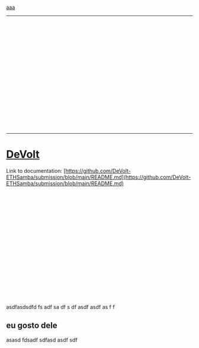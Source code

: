 [aaa](#eu-gosto-dele)












---

<br/><br/><br/><br/><br/><br/><br/><br/><br/><br/><br/><br/><br/><br/><br/><br/><br/>

---


# [DeVolt](https://github.com/DeVolt-ETHSamba/submission/blob/main/README.md)

Link to documentation: [https://github.com/DeVolt-ETHSamba/submission/blob/main/README.md](https://github.com/DeVolt-ETHSamba/submission/blob/main/README.md)

<br/><br/><br/><br/><br/><br/><br/><br/><br/><br/><br/><br/><br/><br/><br/><br/><br/>

asdfasdsdfd
fs
adf
sa
df
s
df
asdf
asdf
as
f
f

## eu gosto dele

asasd
fdsadf
sdfasd
asdf
sdf
